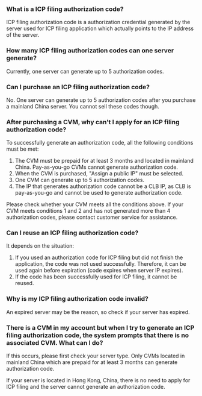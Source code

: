 ### What is a ICP filing authorization code?
ICP filing authorization code is a authorization credential generated by the server used for ICP filing application which actually points to the IP address of the server. 

### How many ICP filing authorization codes can one server generate?
Currently, one server can generate up to 5 authorization codes.

### Can I purchase an ICP filing authorization code?
No. One server can generate up to 5 authorization codes after you purchase a mainland China server. You cannot sell these codes though.

### After purchasing a CVM, why can't I apply for an ICP filing authorization code?
To successfully generate an authorization code, all the following conditions must be met:
1. The CVM must be prepaid for at least 3 months and located in mainland China. Pay-as-you-go CVMs cannot generate authorization code.
2. When the CVM is purchased, "Assign a public IP" must be selected.
3. One CVM can generate up to 5 authorization codes.
4. The IP that generates authorization code cannot be a CLB IP, as CLB is pay-as-you-go and cannot be used to generate authorization code.

Please check whether your CVM meets all the conditions above. If your CVM meets conditions 1 and 2 and has not generated more than 4 authorization codes, please contact customer service for assistance.

### Can I reuse an ICP filing authorization code?
It depends on the situation:
1. If you used an authorization code for ICP filing but did not finish the application, the code was not used successfully. Therefore, it can be used again before expiration (code expires when server IP expires).
2. If the code has been successfully used for ICP filing, it cannot be reused.

### Why is my ICP filing authorization code invalid?
An expired server may be the reason, so check if your server has expired.

### There is a CVM in my account but when I try to generate an ICP filing authorization code, the system prompts that there is no associated CVM. What can I do?
If this occurs, please first check your server type. Only CVMs located in mainland China which are prepaid for at least 3 months can generate authorization code.

If your server is located in Hong Kong, China, there is no need to apply for ICP filing and the server cannot generate an authorization code.









